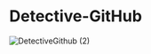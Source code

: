 # Detective-GitHub

 
 ![DetectiveGithub (2)](https://github.com/uveshAhmad/Detective-GitHub/assets/115268659/25c504dd-5ac3-4564-9527-0b669d7ca925)
